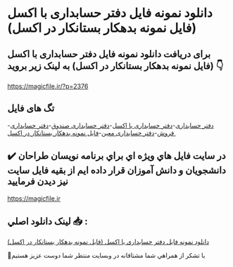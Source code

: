 # دانلود نمونه فایل دفتر حسابداری با اکسل (فایل نمونه بدهکار بستانکار در اکسل)

## برای دریافت دانلود نمونه فایل دفتر حسابداری با اکسل (فایل نمونه بدهکار بستانکار در اکسل) به لینک زیر بروید 👇

https://magicfile.ir/?p=2376

## تگ های فایل

-[دفتر حسابداری](https://magicfile.ir/product/%d9%86%d9%85%d9%88%d9%86%d9%87-%d9%81%d8%a7%db%8c%d9%84-%d8%af%d9%81%d8%aa%d8%b1-%d8%ad%d8%b3%d8%a7%d8%a8%d8%af%d8%a7%d8%b1%db%8c-%d8%a8%d8%a7-%d8%a7%da%a9%d8%b3%d9%84/)-[دفتر حسابداری با اکسل](https://magicfile.ir/product/%d9%86%d9%85%d9%88%d9%86%d9%87-%d9%81%d8%a7%db%8c%d9%84-%d8%af%d9%81%d8%aa%d8%b1-%d8%ad%d8%b3%d8%a7%d8%a8%d8%af%d8%a7%d8%b1%db%8c-%d8%a8%d8%a7-%d8%a7%da%a9%d8%b3%d9%84/)-[دفتر حسابداری صندوق](https://magicfile.ir/product/%d9%86%d9%85%d9%88%d9%86%d9%87-%d9%81%d8%a7%db%8c%d9%84-%d8%af%d9%81%d8%aa%d8%b1-%d8%ad%d8%b3%d8%a7%d8%a8%d8%af%d8%a7%d8%b1%db%8c-%d8%a8%d8%a7-%d8%a7%da%a9%d8%b3%d9%84/)-[دفتر حسابداری فروش](https://magicfile.ir/product/%d9%86%d9%85%d9%88%d9%86%d9%87-%d9%81%d8%a7%db%8c%d9%84-%d8%af%d9%81%d8%aa%d8%b1-%d8%ad%d8%b3%d8%a7%d8%a8%d8%af%d8%a7%d8%b1%db%8c-%d8%a8%d8%a7-%d8%a7%da%a9%d8%b3%d9%84/)-[دفتر حسابداری معین](https://magicfile.ir/product/%d9%86%d9%85%d9%88%d9%86%d9%87-%d9%81%d8%a7%db%8c%d9%84-%d8%af%d9%81%d8%aa%d8%b1-%d8%ad%d8%b3%d8%a7%d8%a8%d8%af%d8%a7%d8%b1%db%8c-%d8%a8%d8%a7-%d8%a7%da%a9%d8%b3%d9%84/)-[فایل نمونه بدهکار بستانکار در اکسل ](https://magicfile.ir/product/%d9%86%d9%85%d9%88%d9%86%d9%87-%d9%81%d8%a7%db%8c%d9%84-%d8%af%d9%81%d8%aa%d8%b1-%d8%ad%d8%b3%d8%a7%d8%a8%d8%af%d8%a7%d8%b1%db%8c-%d8%a8%d8%a7-%d8%a7%da%a9%d8%b3%d9%84/)

## ✔️ در سايت فايل هاي ويژه اي براي برنامه نويسان طراحان دانشجويان و دانش آموزان قرار داده ايم از بقيه فايل سايت نيز ديدن فرماييد

https://magicfile.ir


## لينک دانلود اصلي 📥 :

[دانلود نمونه فایل دفتر حسابداری با اکسل (فایل نمونه بدهکار بستانکار در اکسل)](https://magicfile.ir/product/%d9%86%d9%85%d9%88%d9%86%d9%87-%d9%81%d8%a7%db%8c%d9%84-%d8%af%d9%81%d8%aa%d8%b1-%d8%ad%d8%b3%d8%a7%d8%a8%d8%af%d8%a7%d8%b1%db%8c-%d8%a8%d8%a7-%d8%a7%da%a9%d8%b3%d9%84/) 


🙏با تشکر از همراهي شما مشتاقانه در وبسایت منتظر شما دوست عزیز هستیم


